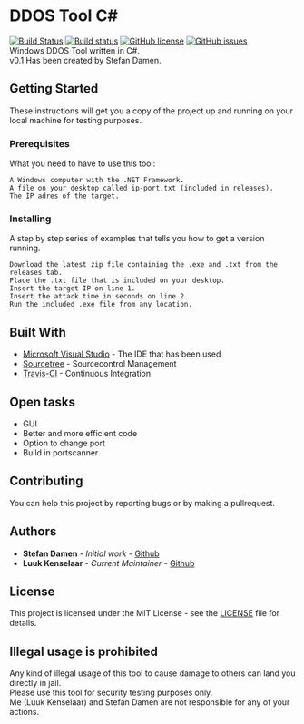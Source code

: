 # DDOS Tool C#
[![Build Status](https://travis-ci.org/Luuk2016/ddos-tool-csharp.svg?branch=master)](https://travis-ci.org/Luuk2016/ddos-tool-csharp)&nbsp;[![Build status](https://ci.appveyor.com/api/projects/status/fm7eylftp8mv9one?svg=true)](https://ci.appveyor.com/project/Luuk2016/ddos-tool-csharp)&nbsp;[![GitHub license](https://img.shields.io/github/license/Luuk2016/DDoS-Tool-CSharp.svg)](https://github.com/Luuk2016/DDoS-Tool-CSharp/blob/master/LICENSE)&nbsp;[![GitHub issues](https://img.shields.io/github/issues/Luuk2016/DDoS-Tool-CSharp.svg)](https://github.com/Luuk2016/DDoS-Tool-CSharp/issues)<br>
Windows DDOS Tool written in C#.
<br>
v0.1 Has been created by Stefan Damen.
## Getting Started

These instructions will get you a copy of the project up and running on your local machine for testing purposes.

### Prerequisites

What you need to have to use this tool:

```
A Windows computer with the .NET Framework.
A file on your desktop called ip-port.txt (included in releases).
The IP adres of the target.
```

### Installing

A step by step series of examples that tells you how to get a version running.

```
Download the latest zip file containing the .exe and .txt from the releases tab.
Place the .txt file that is included on your desktop.
Insert the target IP on line 1.
Insert the attack time in seconds on line 2.
Run the included .exe file from any location.
```

## Built With

* [Microsoft Visual Studio](http://www.visualstudio.com/) - The IDE that has been used
* [Sourcetree](https://www.sourcetreeapp.com/) - Sourcecontrol Management
* [Travis-CI](https://www.travis-ci.org/) - Continuous Integration

## Open tasks

* GUI
* Better and more efficient code
* Option to change port
* Build in portscanner

## Contributing

You can help this project by reporting bugs or by making a pullrequest.

## Authors

* **Stefan Damen** - *Initial work* - [Github](https://github.com/steef2000)
* **Luuk Kenselaar** - *Current Maintainer* - [Github](https://github.com/luuk2016)

## License

This project is licensed under the MIT License - see the [LICENSE](LICENSE) file for details.

## Illegal usage is prohibited

Any kind of illegal usage of this tool to cause damage to others can land you directly in jail. <br> Please use this tool for security testing purposes only. <br> Me (Luuk Kenselaar) and Stefan Damen are not responsible for any of your actions. <br> 
